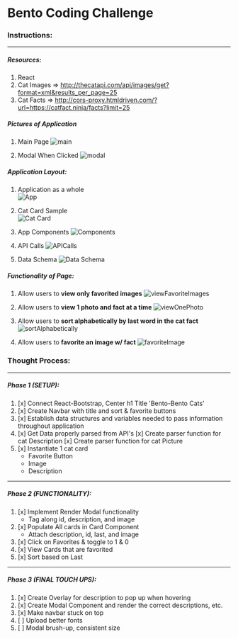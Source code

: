 # Bento Coding Challenge

### Instructions:
---

##### Resources: 
1. React
2. Cat Images => http://thecatapi.com/api/images/get?format=xml&results_per_page=25
3. Cat Facts  => http://cors-proxy.htmldriven.com/?url=https://catfact.ninja/facts?limit=25

##### Pictures of Application
1. Main Page
![main](https://github.com/benbasuni1/bento-coding-challenge/blob/master/planning/bento-cats.png)

2. Modal When Clicked
![modal](https://github.com/benbasuni1/bento-coding-challenge/blob/master/planning/bento-cats-2.png)

##### Application Layout:
1. Application as a whole  
![App](https://github.com/benbasuni1/bento-coding-challenge/blob/master/planning/app.png)

2. Cat Card Sample  
![Cat Card](https://github.com/benbasuni1/bento-coding-challenge/blob/master/planning/card.png)

3. App Components
![Components](https://github.com/benbasuni1/bento-coding-challenge/blob/master/planning/components.png)

4. API Calls
![APICalls](https://github.com/benbasuni1/bento-coding-challenge/blob/master/planning/API-calls.png)

5. Data Schema
![Data Schema](https://github.com/benbasuni1/bento-coding-challenge/blob/master/planning/data-schema.png)

##### Functionality of Page:
1. Allow users to **view only favorited images**
![viewFavoriteImages](https://github.com/benbasuni1/bento-coding-challenge/blob/master/planning/01-functionality-view-favorited.png)

2. Allow users to **view 1 photo and fact at a time**
![viewOnePhoto](https://github.com/benbasuni1/bento-coding-challenge/blob/master/planning/02-functionality-view1photo.png)

3. Allow users to **sort alphabetically by last word in the cat fact**
![sortAlphabetically](https://github.com/benbasuni1/bento-coding-challenge/blob/master/planning/03-functionality-sortByLastWord.png)

4. Allow users to **favorite an image w/ fact**
![favoriteImage](https://github.com/benbasuni1/bento-coding-challenge/blob/master/planning/04-functionality-favorites.png)

### Thought Process:
---
##### Phase 1 (SETUP):
  1. [x] Connect React-Bootstrap, Center h1 Title 'Bento-Bento Cats'
  2. [x] Create Navbar with title and sort & favorite buttons
  3. [x] Establish data structures and variables needed to pass information throughout application
  4. [x] Get Data properly parsed from API's
        [x] Create parser function for cat Description
        [x] Create parser function for cat Picture
  5. [x] Instantiate 1 cat card
        * Favorite Button
        * Image
        * Description
---
##### Phase 2 (FUNCTIONALITY):
  1. [x] Implement Render Modal functionality
        * Tag along id, description, and image
  2. [x] Populate All cards in Card Component
        * Attach description, id, last, and image
  3. [x] Click on Favorites & toggle to 1 & 0
  4. [x] View Cards that are favorited
  5. [x] Sort based on Last

---
##### Phase 3 (FINAL TOUCH UPS):
  1. [x] Create Overlay for description to pop up when hovering
  2. [x] Create Modal Component and render the correct descriptions, etc.
  3. [x] Make navbar stuck on top
  4. [ ] Upload better fonts
  5. [ ] Modal brush-up, consistent size

